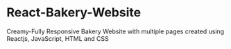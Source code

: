 # React-Bakery-Website
Creamy-Fully Responsive Bakery Website with multiple pages created using Reactjs, JavaScript, HTML and CSS
